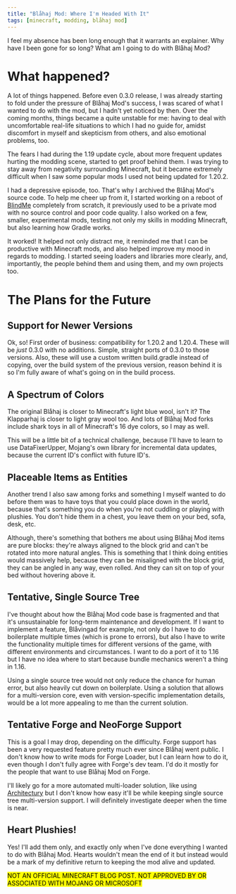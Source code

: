 ```yaml
---
title: "Blåhaj Mod: Where I'm Headed With It"
tags: [minecraft, modding, blåhaj mod]
---
```


I feel my absence has been long enough that it warrants an explainer. Why have
I been gone for so long? What am I going to do with Blåhaj Mod?

What happened?
==============

A lot of things happened. Before even 0.3.0 release, I was already starting to
fold under the pressure of Blåhaj Mod's success, I was scared of what I wanted
to do with the mod, but I hadn't yet noticed by then. Over the coming months,
things became a quite unstable for me: having to deal with uncomfortable
real-life situations to which I had no guide for, amidst discomfort in myself
and skepticism from others, and also emotional problems, too.

The fears I had during the 1.19 update cycle, about more frequent updates
hurting the modding scene, started to get proof behind them. I was trying to
stay away from negativity surrounding Minecraft, but it became extremely
difficult when I saw some popular mods I used not being updated for 1.20.2.

I had a depressive episode, too. That's why I archived the Blåhaj Mod's source
code. To help me cheer up from it, I started working on a reboot of
[BlindMe](/mods/blindme) completely from scratch, it previously used to be a
private mod with no source control and poor code quality. I also worked on a
few, smaller, experimental mods, testing not only my skills in modding
Minecraft, but also learning how Gradle works.

It worked! It helped not only distract me, it reminded me that I can be
productive with Minecraft mods, and also helped improve my mood in regards to
modding. I started seeing loaders and libraries more clearly, and, importantly,
the people behind them and using them, and my own projects too.

The Plans for the Future
========================

Support for Newer Versions
--------------------------

Ok, so! First order of business: compatibility for 1.20.2 and 1.20.4. These
will be _just_ 0.3.0 with no additions. Simple, straight ports of 0.3.0 to
those versions. Also, these will use a custom written build.gradle instead of
copying, over the build system of the previous version, reason behind it is so
I'm fully aware of what's going on in the build process.

A Spectrum of Colors
--------------------

The original Blåhaj is closer to Minecraft's light blue wool, isn't it? The
Klapparhaj is closer to light gray wool too. And lots of Blåhaj Mod forks
include shark toys in all of Minecraft's 16 dye colors, so I may as well.

This will be a little bit of a technical challenge, because I'll have to learn
to use DataFixerUpper, Mojang's own library for incremental data updates,
because the current ID's conflict with future ID's.

Placeable Items as Entities
---------------------------

Another trend I also saw among forks and something I myself wanted to do before
them was to have toys that you could place down in the world, because
that's something you do when you're not cuddling or playing with plushies. You
don't hide them in a chest, you leave them on your bed, sofa, desk, etc.

Although, there's something that bothers me about using Blåhaj Mod items are
pure blocks: they're always aligned to the block grid and can't be rotated into
more natural angles. This is something that I think doing entities would
massively help, because they can be misaligned with the block grid, they can be
angled in any way, even rolled. And they can sit on top of your bed without
hovering above it.

Tentative, Single Source Tree
-----------------------------

I've thought about how the Blåhaj Mod code base is fragmented and that it's
unsustainable for long-term maintenance and development. If I want to implement
a feature, Blåvingad for example, not only do I have to do boilerplate multiple
times (which is prone to errors), but also I have to write the functionality
multiple times for different versions of the game, with different environments
and circumstances. I want to do a port of it to 1.16 but I have no idea where
to start because bundle mechanics weren't a thing in 1.16.

Using a single source tree would not only reduce the chance for human error,
but also heavily cut down on boilerplate. Using a solution that allows for a
multi-version core, even with version-specific implementation details, would be
a lot more appealing to me than the current solution.

Tentative Forge and NeoForge Support
------------------------------------

This is a goal I may drop, depending on the difficulty. Forge support has been
a very requested feature pretty much ever since Blåhaj went public. I don't
know how to write mods for Forge Loader, but I can learn how to do it, even
though I don't fully agree with Forge's dev team. I'd do it mostly for the
people that want to use Blåhaj Mod on Forge.

I'll likely go for a more automated multi-loader solution, like using
[Architectury](https://github.com/architectury) but I don't know how easy it'll
be while keeping single source tree multi-version support. I will definitely
investigate deeper when the time is near.

Heart Plushies!
---------------

Yes! I'll add them only, and exactly only when I've done everything I wanted to
do with Blåhaj Mod. Hearts wouldn't mean the end of it but instead would be a
mark of my definitive return to keeping the mod alive and updated.

<mark class="note">NOT AN OFFICIAL MINECRAFT BLOG POST. NOT APPROVED BY OR ASSOCIATED WITH MOJANG OR MICROSOFT</mark>
